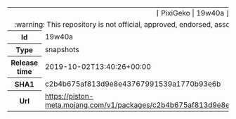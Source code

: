 <html><table>
<tr><td colspan="2" align="center"><img width="0" height="0"><br/>⌈ PixiGeko | 19w40a ⌋<br/><img width="0" height="0"></td></tr>
<tr><td colspan="2" align="center"><img width="0" height="0"><br/>
:warning: This repository is not official, approved, endorsed, associated or connected with Mojang :warning:
<br/><img width="0" height="0"></td></tr>
<tr><th>Id</th><td>19w40a</td></tr>
<tr><th>Type</th><td>snapshots</td></tr>
<tr><th>Release time</th><td>2019-10-02T13:40:26+00:00</td></tr>
<tr><th>SHA1</th><td>c2b4b675af813d9e8e43767991539a1770b93e6b</td></tr>
<tr><th>Url</th><td><a href="https://piston-meta.mojang.com/v1/packages/c2b4b675af813d9e8e43767991539a1770b93e6b/19w40a.json">https://piston-meta.mojang.com/v1/packages/c2b4b675af813d9e8e43767991539a1770b93e6b/19w40a.json</a></td></tr>